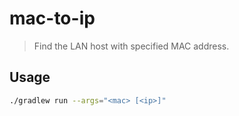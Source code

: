 # mac-to-ip

> Find the LAN host with specified MAC address.

## Usage

```bash
./gradlew run --args="<mac> [<ip>]"
```
